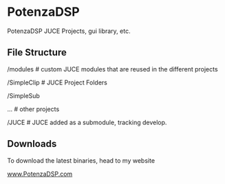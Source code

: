 # PotenzaDSP
PotenzaDSP JUCE Projects, gui library, etc.

## File Structure

/modules  # custom JUCE modules that are reused in the different projects 

/SimpleClip # JUCE Project Folders 

/SimpleSub 

...  # other projects

/JUCE  # JUCE added as a submodule, tracking develop.

## Downloads

To download the latest binaries, head to my website

  www.PotenzaDSP.com

